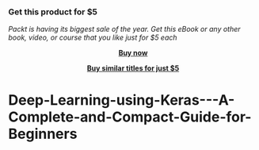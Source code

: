 
### Get this product for $5

<i>Packt is having its biggest sale of the year. Get this eBook or any other book, video, or course that you like just for $5 each</i>


<b><p align='center'>[Buy now](https://packt.link/9781803242835)</p></b>


<b><p align='center'>[Buy similar titles for just $5](https://subscription.packtpub.com/search)</p></b>


# Deep-Learning-using-Keras---A-Complete-and-Compact-Guide-for-Beginners